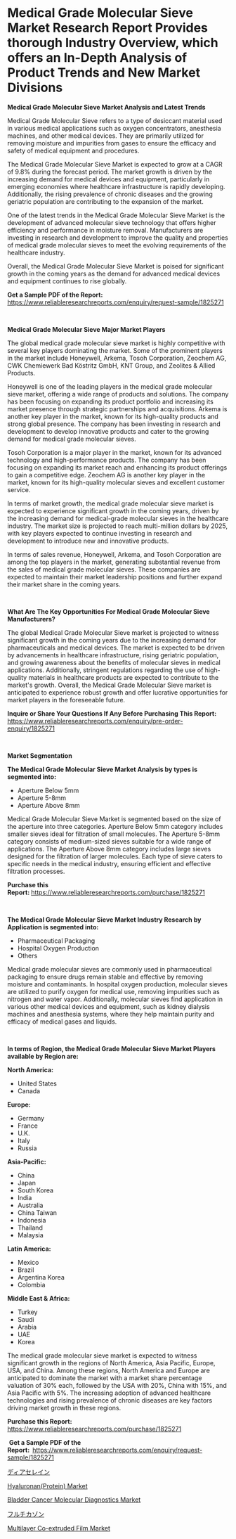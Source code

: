 <p><h1>Medical Grade Molecular Sieve Market Research Report Provides thorough Industry Overview, which offers an In-Depth Analysis of Product Trends and New Market Divisions</h1></p><p><strong>Medical Grade Molecular Sieve Market Analysis and Latest Trends</strong></p>
<p><p>Medical Grade Molecular Sieve refers to a type of desiccant material used in various medical applications such as oxygen concentrators, anesthesia machines, and other medical devices. They are primarily utilized for removing moisture and impurities from gases to ensure the efficacy and safety of medical equipment and procedures.</p><p>The Medical Grade Molecular Sieve Market is expected to grow at a CAGR of 9.8% during the forecast period. The market growth is driven by the increasing demand for medical devices and equipment, particularly in emerging economies where healthcare infrastructure is rapidly developing. Additionally, the rising prevalence of chronic diseases and the growing geriatric population are contributing to the expansion of the market.</p><p>One of the latest trends in the Medical Grade Molecular Sieve Market is the development of advanced molecular sieve technology that offers higher efficiency and performance in moisture removal. Manufacturers are investing in research and development to improve the quality and properties of medical grade molecular sieves to meet the evolving requirements of the healthcare industry.</p><p>Overall, the Medical Grade Molecular Sieve Market is poised for significant growth in the coming years as the demand for advanced medical devices and equipment continues to rise globally.</p></p>
<p><strong>Get a Sample PDF of the Report:&nbsp;</strong> <a href="https://www.reliableresearchreports.com/enquiry/request-sample/1825271">https://www.reliableresearchreports.com/enquiry/request-sample/1825271</a></p>
<p>&nbsp;</p>
<p><strong>Medical Grade Molecular Sieve Major Market Players</strong></p>
<p><p>The global medical grade molecular sieve market is highly competitive with several key players dominating the market. Some of the prominent players in the market include Honeywell, Arkema, Tosoh Corporation, Zeochem AG, CWK Chemiewerk Bad Köstritz GmbH, KNT Group, and Zeolites & Allied Products.</p><p>Honeywell is one of the leading players in the medical grade molecular sieve market, offering a wide range of products and solutions. The company has been focusing on expanding its product portfolio and increasing its market presence through strategic partnerships and acquisitions. Arkema is another key player in the market, known for its high-quality products and strong global presence. The company has been investing in research and development to develop innovative products and cater to the growing demand for medical grade molecular sieves.</p><p>Tosoh Corporation is a major player in the market, known for its advanced technology and high-performance products. The company has been focusing on expanding its market reach and enhancing its product offerings to gain a competitive edge. Zeochem AG is another key player in the market, known for its high-quality molecular sieves and excellent customer service.</p><p>In terms of market growth, the medical grade molecular sieve market is expected to experience significant growth in the coming years, driven by the increasing demand for medical-grade molecular sieves in the healthcare industry. The market size is projected to reach multi-million dollars by 2025, with key players expected to continue investing in research and development to introduce new and innovative products.</p><p>In terms of sales revenue, Honeywell, Arkema, and Tosoh Corporation are among the top players in the market, generating substantial revenue from the sales of medical grade molecular sieves. These companies are expected to maintain their market leadership positions and further expand their market share in the coming years.</p></p>
<p>&nbsp;</p>
<p><strong>What Are The Key Opportunities For Medical Grade Molecular Sieve Manufacturers?</strong></p>
<p><p>The global Medical Grade Molecular Sieve market is projected to witness significant growth in the coming years due to the increasing demand for pharmaceuticals and medical devices. The market is expected to be driven by advancements in healthcare infrastructure, rising geriatric population, and growing awareness about the benefits of molecular sieves in medical applications. Additionally, stringent regulations regarding the use of high-quality materials in healthcare products are expected to contribute to the market's growth. Overall, the Medical Grade Molecular Sieve market is anticipated to experience robust growth and offer lucrative opportunities for market players in the foreseeable future.</p></p>
<p><strong>Inquire or Share Your Questions If Any Before Purchasing This Report:</strong> <a href="https://www.reliableresearchreports.com/enquiry/pre-order-enquiry/1825271">https://www.reliableresearchreports.com/enquiry/pre-order-enquiry/1825271</a></p>
<p>&nbsp;</p>
<p><strong>Market Segmentation</strong></p>
<p><strong>The Medical Grade Molecular Sieve Market Analysis by types is segmented into:</strong></p>
<p><ul><li>Aperture Below 5mm</li><li>Aperture 5-8mm</li><li>Aperture Above 8mm</li></ul></p>
<p><p>Medical Grade Molecular Sieve Market is segmented based on the size of the aperture into three categories. Aperture Below 5mm category includes smaller sieves ideal for filtration of small molecules. The Aperture 5-8mm category consists of medium-sized sieves suitable for a wide range of applications. The Aperture Above 8mm category includes large sieves designed for the filtration of larger molecules. Each type of sieve caters to specific needs in the medical industry, ensuring efficient and effective filtration processes.</p></p>
<p><strong>Purchase this Report:&nbsp;</strong><a href="https://www.reliableresearchreports.com/purchase/1825271">https://www.reliableresearchreports.com/purchase/1825271</a></p>
<p>&nbsp;</p>
<p><strong>The Medical Grade Molecular Sieve Market Industry Research by Application is segmented into:</strong></p>
<p><ul><li>Pharmaceutical Packaging</li><li>Hospital Oxygen Production</li><li>Others</li></ul></p>
<p><p>Medical grade molecular sieves are commonly used in pharmaceutical packaging to ensure drugs remain stable and effective by removing moisture and contaminants. In hospital oxygen production, molecular sieves are utilized to purify oxygen for medical use, removing impurities such as nitrogen and water vapor. Additionally, molecular sieves find application in various other medical devices and equipment, such as kidney dialysis machines and anesthesia systems, where they help maintain purity and efficacy of medical gases and liquids.</p></p>
<p>&nbsp;</p>
<p><strong>In terms of Region, the Medical Grade Molecular Sieve Market Players available by Region are:</strong></p>
<p>
    <p> <strong> North America: </strong>
        <ul>
            <li>United States</li>
            <li>Canada</li>
        </ul>
        </p> 
    <p> <strong> Europe: </strong>
        <ul>
            <li>Germany</li>
            <li>France</li>
            <li>U.K.</li>
            <li>Italy</li>
            <li>Russia</li>
        </ul>
        </p> 
    <p> <strong> Asia-Pacific: </strong>
        <ul>
            <li>China</li>
            <li>Japan</li>
            <li>South Korea</li>
            <li>India</li>
            <li>Australia</li>
            <li>China Taiwan</li>
            <li>Indonesia</li>
            <li>Thailand</li>
            <li>Malaysia</li>
        </ul>
        </p> 
    <p> <strong> Latin America: </strong>
        <ul>
            <li>Mexico</li>
            <li>Brazil</li>
            <li>Argentina Korea</li>
            <li>Colombia</li>
        </ul>
        </p> 
    <p> <strong> Middle East & Africa: </strong>
        <ul>
            <li>Turkey</li>
            <li>Saudi</li>
            <li>Arabia</li>
            <li>UAE</li>
            <li>Korea</li>
        </ul>
    </p>
    </p>
<p><p>The medical grade molecular sieve market is expected to witness significant growth in the regions of North America, Asia Pacific, Europe, USA, and China. Among these regions, North America and Europe are anticipated to dominate the market with a market share percentage valuation of 30% each, followed by the USA with 20%, China with 15%, and Asia Pacific with 5%. The increasing adoption of advanced healthcare technologies and rising prevalence of chronic diseases are key factors driving market growth in these regions.</p></p>
<p><strong>Purchase this Report: </strong><a href="https://www.reliableresearchreports.com/purchase/1825271">https://www.reliableresearchreports.com/purchase/1825271</a></p>
<p>&nbsp;<strong>Get a Sample PDF of the Report:&nbsp;&nbsp;</strong><a href="https://www.reliableresearchreports.com/enquiry/request-sample/1825271">https://www.reliableresearchreports.com/enquiry/request-sample/1825271</a></p>
<p><strong></strong></p>
<p><p><a href="https://github.com/avwofrml53535/Market-Research-Report-List-1/blob/main/95752681190.md">ディアセレイン</a></p><p><a href="https://issuu.com/reportprime-2/docs/hyaluronanprotein-market-size-2030.pptx">Hyaluronan(Protein) Market</a></p><p><a href="https://issuu.com/reportprime-2/docs/bladder-cancer-molecular-diagnostics-market-size-2">Bladder Cancer Molecular Diagnostics Market</a></p><p><a href="https://github.com/vtbvgl20191192/Market-Research-Report-List-1/blob/main/30485451191.md">フルチカゾン</a></p><p><a href="https://github.com/zjyglelu/Market-Research-Report-List-1/blob/main/multilayer-co-extruded-film-market.md">Multilayer Co-extruded Film Market</a></p></p>